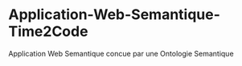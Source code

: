 # Application-Web-Semantique-Time2Code
Application Web Semantique concue par une Ontologie Semantique
